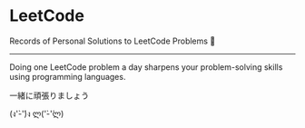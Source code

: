 # LeetCode
Records of Personal Solutions to LeetCode Problems 📝

---
Doing one LeetCode problem a day sharpens your problem-solving skills using programming languages.

一緒に頑張りましょう


(ง'̀-'́)ง     ლ('̀-'́ლ)
